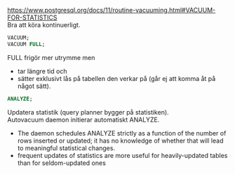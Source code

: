 https://www.postgresql.org/docs/11/routine-vacuuming.html#VACUUM-FOR-STATISTICS  
Bra att köra kontinuerligt.

 ```sql
 VACUUM;
 VACUUM FULL;
```
 FULL frigör mer utrymme men
 - tar längre tid och
 - sätter exklusivt lås på tabellen den verkar på (går ej att komma åt på något sätt).

 ```sql
ANALYZE;
 ```
 Updatera statistik (query planner bygger på statistiken).  
 Autovacuum daemon initierar automatiskt ANALYZE.
  - The daemon schedules ANALYZE strictly as a function of the number of rows inserted or updated; it has no knowledge of whether that will lead to meaningful statistical changes.
  - frequent updates of statistics are more useful for heavily-updated tables than for seldom-updated ones